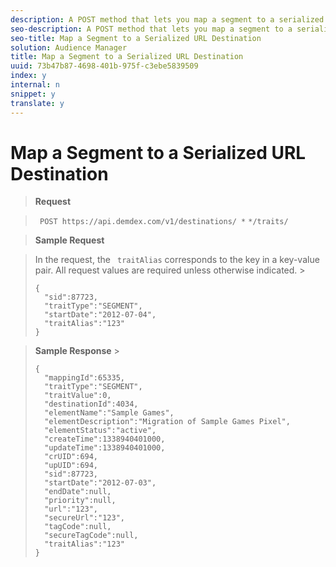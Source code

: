 ```yaml
---
description: A POST method that lets you map a segment to a serialized URL destination.
seo-description: A POST method that lets you map a segment to a serialized URL destination.
seo-title: Map a Segment to a Serialized URL Destination
solution: Audience Manager
title: Map a Segment to a Serialized URL Destination
uuid: 73b47b87-4698-401b-975f-c3ebe5839509
index: y
internal: n
snippet: y
translate: y
---
```


# Map a Segment to a Serialized URL Destination


>**Request** 

>` POST https://api.demdex.com/v1/destinations/ *` <dataOrderId>`*/traits/` 

>**Sample Request** 

>In the request, the ` traitAlias` corresponds to the key in a key-value pair. All request values are required unless otherwise indicated. >
>```
>{ 
>   "sid":87723, 
>   "traitType":"SEGMENT", 
>   "startDate":"2012-07-04", 
>   "traitAlias":"123" 
>}
>```


>**Sample Response** >
>```
>{ 
>   "mappingId":65335, 
>   "traitType":"SEGMENT", 
>   "traitValue":0, 
>   "destinationId":4034, 
>   "elementName":"Sample Games", 
>   "elementDescription":"Migration of Sample Games Pixel", 
>   "elementStatus":"active", 
>   "createTime":1338940401000, 
>   "updateTime":1338940401000, 
>   "crUID":694, 
>   "upUID":694, 
>   "sid":87723, 
>   "startDate":"2012-07-03", 
>   "endDate":null, 
>   "priority":null, 
>   "url":"123", 
>   "secureUrl":"123", 
>   "tagCode":null, 
>   "secureTagCode":null, 
>   "traitAlias":"123" 
>}
>```

